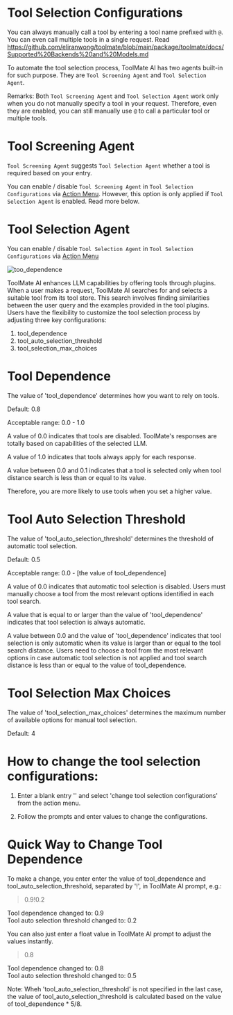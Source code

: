 # Tool Selection Configurations

You can always manually call a tool by entering a tool name prefixed with `@`.  You can even call multiple tools in a single request.  Read https://github.com/eliranwong/toolmate/blob/main/package/toolmate/docs/Supported%20Backends%20and%20Models.md

To automate the tool selection process, ToolMate AI has two agents built-in for such purpose. They are `Tool Screening Agent` and `Tool Selection Agent`.

Remarks: Both `Tool Screening Agent` and `Tool Selection Agent` work only when you do not manually specify a tool in your request. Therefore, even they are enabled, you can still manually use `@` to call a particular tool or multiple tools.

# Tool Screening Agent

`Tool Screening Agent` suggests `Tool Selection Agent` whether a tool is required based on your entry.

You can enable / disable `Tool Screening Agent` in `Tool Selection Configurations` via [Action Menu](https://github.com/eliranwong/toolmate/blob/main/package/toolmate/docs/Action%20Menu.md).  However, this option is only applied if `Tool Selection Agent` is enabled. Read more below.

# Tool Selection Agent

You can enable / disable `Tool Selection Agent` in `Tool Selection Configurations` via [Action Menu](https://github.com/eliranwong/toolmate/blob/main/package/toolmate/docs/Action%20Menu.md)

![too_dependence](https://github.com/eliranwong/toolmate/assets/25262722/a637ed22-47d0-474f-bbbb-5dabb1b31e24)

ToolMate AI enhances LLM capabilities by offering tools through plugins. When a user makes a request, ToolMate AI searches for and selects a suitable tool from its tool store. This search involves finding similarities between the user query and the examples provided in the tool plugins. Users have the flexibility to customize the tool selection process by adjusting three key configurations:

1. tool_dependence
2. tool_auto_selection_threshold
3. tool_selection_max_choices

# Tool Dependence

The value of 'tool_dependence' determines how you want to rely on tools.

Default: 0.8

Acceptable range: 0.0 - 1.0

A value of 0.0 indicates that tools are disabled. ToolMate's responses are totally based on capabilities of the selected LLM.

A value of 1.0 indicates that tools always apply for each response.

A value between 0.0 and 0.1 indicates that a tool is selected only when tool distance search is less than or equal to its value.

Therefore, you are more likely to use tools when you set a higher value.

# Tool Auto Selection Threshold

The value of 'tool_auto_selection_threshold' determines the threshold of automatic tool selection.

Default: 0.5

Acceptable range: 0.0 - [the value of tool_dependence]

A value of 0.0 indicates that automatic tool selection is disabled. Users must manually choose a tool from the most relevant options identified in each tool search.

A value that is equal to or larger than the value of 'tool_dependence' indicates that tool selection is always automatic.

A value between 0.0 and the value of 'tool_dependence' indicates that tool selection is only automatic when its value is larger than or equal to the tool search distance. Users need to choose a tool from the most relevant options in case automatic tool selection is not applied and tool search distance is less than or equal to the value of tool_dependence.

# Tool Selection Max Choices

The value of 'tool_selection_max_choices' determines the maximum number of available options for manual tool selection.

Default: 4

# How to change the tool selection configurations:

1. Enter a blank entry '' and select 'change tool selection configurations' from the action menu.

2. Follow the prompts and enter values to change the configurations.

# Quick Way to Change Tool Dependence

To make a change, you enter enter the value of tool_dependence and tool_auto_selection_threshold, separated by '!', in ToolMate AI prompt, e.g.:

> 0.9!0.2

Tool dependence changed to: 0.9<br>
Tool auto selection threshold changed to: 0.2

You can also just enter a float value in ToolMate AI prompt to adjust the values instantly.

> 0.8
                                                                                                                                                                              
Tool dependence changed to: 0.8<br>
Tool auto selection threshold changed to: 0.5

Note: Wheh 'tool_auto_selection_threshold' is not specified in the last case, the value of tool_auto_selection_threshold is calculated based on the value of tool_dependence * 5/8.
